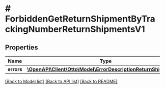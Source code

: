 # # ForbiddenGetReturnShipmentByTrackingNumberReturnShipmentsV1

## Properties

Name | Type | Description | Notes
------------ | ------------- | ------------- | -------------
**errors** | [**\OpenAPI\Client\Otto\Model\ErrorDescriptionReturnShipmentsV1**](ErrorDescriptionReturnShipmentsV1.md) |  | [optional]

[[Back to Model list]](../../README.md#models) [[Back to API list]](../../README.md#endpoints) [[Back to README]](../../README.md)
